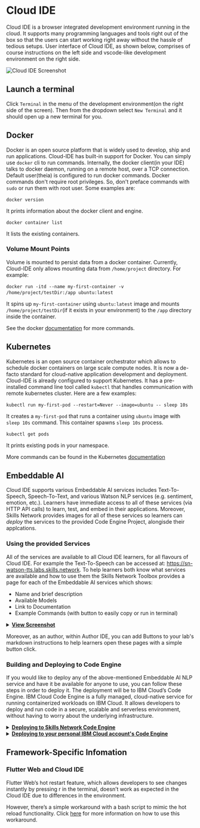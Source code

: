# Cloud IDE
Cloud IDE is a browser integrated development environment running in the cloud. It supports many programming languages and tools right out of the box so that the users can start working right away without the hassle of tedious setups.
User interface of Cloud IDE, as shown below, comprises of course instructions on the left side and vscode-like development environment on the right side.

![Cloud IDE Screenshot](/img/labs/cloud-ide-screenshot.png)
## Launch a terminal
Click `Terminal` in the menu of the development environment(on the right side of the screen). Then from the dropdown select `New Terminal` and it should open up a new terminal for you.
## Docker
Docker is an open source platform that is widely used to develop, ship and run applications. Cloud-IDE has built-in support for Docker. You can simply use `docker` cli to run commands. Internally, the docker client(in your IDE) talks to docker daemon, running on a remote host, over a TCP connection. Default user(theia) is configured to run docker commands. Docker commands don't require root privileges. So, don't preface commands with `sudo` or run them with root user. Some examples are:

```
docker version
```
It prints information about the docker client and engine.

```
docker container list
```
It lists the existing containers.

### Volume Mount Points
Volume is mounted to persist data from a docker container. Currently, Cloud-IDE only allows mounting data from `/home/project` directory. For example:
```
docker run -itd --name my-first-container -v /home/project/testDir:/app ubuntu:latest
```
It spins up `my-first-container` using `ubuntu:latest` image and mounts `/home/project/testDir`(if it exists in your environment) to the `/app` directory  inside the container.

See the docker [documentation](https://docs.docker.com/engine/reference/commandline/docker/) for more commands.
## Kubernetes
Kubernetes is an open source container orchestrator which allows to schedule docker containers on large scale compute nodes. It is now a de-facto standard for cloud-native application development and deployment. Cloud-IDE is already configured to support Kubernetes. It has a pre-installed command line tool called `kubectl` that handles communication with remote kubernetes cluster. Here are a few examples:
```
kubectl run my-first-pod --restart=Never --image=ubuntu -- sleep 10s
```
It creates a `my-first-pod` that runs a container using `ubuntu` image with `sleep 10s` command. This container spawns `sleep 10s` process.

```
kubectl get pods
```

It prints existing pods in your namespace.

More commands can be found in the Kubernetes [documentation](https://kubernetes.io/docs/reference/generated/kubectl/kubectl-commands)

## Embeddable AI

Cloud IDE supports various Embeddable AI services includes Text-To-Speech, Speech-To-Text, and various Watson NLP services (e.g. sentiment, emotion, etc.). Learners have immediate access to all of these services (via HTTP API calls) to learn, test, and embed in their applications. Moreover, Skills Network provides images for all of these services so learners can _deploy_ the services to the provided Code Engine Project, alongisde their applcations.

### Using the provided Services

All of the services are available to all Cloud IDE learners, for all flavours of Cloud IDE. For example the Text-To-Speech can be accessed at: https://sn-watson-tts.labs.skills.network. To help learners both know what services are available and how to use them the Skills Network Toolbox provides a page for each of the Embeddable AI services which shows:
  - Name and brief description
  - Available Models
  - Link to Documentation
  - Example Commands (with button to easily copy or run in terminal)

<details>
  <summary><b><u>View Screenshot</u></b></summary>
  <img width="422" alt="image" src="https://user-images.githubusercontent.com/276912/215758158-2c8022b5-7d03-454e-a0bf-ed75e0d08d7d.png" />
</details>

Moreover, as an author, within Author IDE, you can add Buttons to your lab's markdown instructions to help learners open these pages with a simple button click.

### Building and Deploying to Code Engine
If you would like to deploy any of the above-mentioned Embeddable AI NLP service and have it be available for anyone to use, you can follow these steps in order to deploy it. The deployment will be to IBM Cloud’s Code Engine. IBM Cloud Code Engine is a fully managed, cloud-native service for running containerized workloads on IBM Cloud. It allows developers to deploy and run code in a secure, scalable and serverless environment, without having to worry about the underlying infrastructure.

<details>
  <summary><b><u>Deploying to Skills Network Code Engine</u></b></summary>

The following steps allow you to test deploy to a IBM's Code Engine envrionement which is managed by Skills Network. This deployment is relatively easier and is recommended to quickly test out that if everything is working just fine.<br/>
**Note: This deployment is temporary and is deleted after a few days.**

##### 1. Create Code Engine Project

In the left hand navigation pannel, there is an option for the Skills Network Toolbox. Simply open that and that expand the *CLOUD* section and then click on *Code Engine*. Finally cick on Create Project.

![Create Code Engine Project](/img/labs/code-engine-create-project.png "Create Code Engine Project")

##### 2. Click on Code Engine CLI Button

From the same page simply click on Code Engine CLI button. This will open a new terminal and will login to a code engine project with everything alraedy set up for you.

![Code Engine CLI](/img/labs/code-engine-cli-button.png "Code Engine CLI")

##### 3. Choose and deploy your desired Embeddable AI image

To get started, simply run the following command in the terminal and choose the Watson's AI model you would like to use.

```bash
ibmcloud cr image-list --restrict sn-labsassets
```

After you execute the above command, terminal will output all the different NLP images available. You can then simply choose one of them by copying it's url. For this example, let's say you want to deploy the `us.icr.io/sn-labsassets/sentiment-bert-watson-nlp-runtime` model to Code Engine.

Then in the same terminal, run the following commands to deploy the model:

```bash
# Choose a app name for your Code Engine application
APP_NAME="Replace with your Code Engine Application Name"

# Replace with your desired Watson NLP image
CONTAINER_IMAGE_URL="us.icr.io/sn-labsassets/sentiment-bert-watson-nlp-runtime"
```

You an also set a visibility for your application, we would recommened to keep it as `project` to restrict any external traffic to it, and only allow the applications within your code engine project to be able to communicate with it as desired. For more infomration about visibility, check out the IBM Cloud Code Engine docs [here](https://cloud.ibm.com/docs/codeengine?topic=codeengine-application-workloads#optionsvisibility).

```bash
VISIBILITY=project
```

```bash
ibmcloud ce application create \
--name ${APP_NAME} \
--env ACCEPT_LICENSE=true \
--image ${CONTAINER_IMAGE_URL} \
--registry-secret icr-secret \
--visibility ${VISIBILITY}
```

After the application is ready, it will display the deployed NLP service URL in the terminal. You can then utilize this service URL in the same way as the other pre-existing Watson NLP services provided by Skills Network, and directly incorporate it into any of your other applications that have been deployed to Code Engine.

</details>

<details>
  <summary><b><u>Deploying to your personal IBM Cloud account's Code Engine</u></b></summary>

The following steps allow you to deploy the Watson NLP models to your personal IBM Cloud account's Code Engine envrionement. This deployment has some prerequisites and extra steps but ensures that your deployment is permanent untill you delete it yourself. 

##### Prerequisites:

Ensure that you have registered for a IBM Cloud account and have enabled the billing. You can [try it at no charge](https://cloud.ibm.com/registration?target=/codeengine/overview) and receive USD$200 in cloud credits.

##### 1. Log in to your IBM Cloud account

Using the `ibmcloud login` command log into your own IBM Cloud account. Remember to replace `USERNAME` with your IBM Cloud account email and then enter your password when promted to.

```bash
ibmcloud login -u USERNAME
```
Use `ibmcloud login --sso` command to login, if you have a federated ID.

Then target any specific resource group in your account. By default, if you've completed the sign up process for your IBM Cloud account, you can use the `Default` resource group.

```bash
ibmcloud target -g Default
```

##### 2. Login to the IBM Entitled Registry

You'll need to login to IBM Entitled Registry to download the desired Watson NLP models so you can deploy them to your own Code Engine project.

Go [IBM's Container Library](https://myibm.ibm.com/products-services/containerlibrary) to get an Entitlement Key. This Key gives you access to pulling and using the IBM Watson Speech Libraries for Embed. However, do note that **this key is only valid for a Year as a trial.**

Once you've obtained the Entitlement Key from the container software library you can login to the registry with the key, and pull the images.

Replace it with your own IBM Entitlement Key.

```bash
IBM_ENTITLEMENT_KEY="YOUR_IBM_ENTITLEMENT_KEY"
```

Login to docker registry to pull the images.

```bash
echo $IBM_ENTITLEMENT_KEY | docker login -u cp --password-stdin cp.icr.io
```

##### 3. Choose and build your desired Embeddable AI image

Similar to deploying the image to Skills Network managed Code Engine, you will first need to choose a model from the [model catalog](https://www.ibm.com/docs/en/watson-libraries?topic=models-catalog).

Using the same example as above, let's say you want to deploy the `sentiment_aggregated-bert-workflow_lang_multi_stock` model to Code Engine.

Simply copy it's *Container Image* url as shown below.

![Models Catalog Container Image Url](/img/labs/models-catalog-container-image-url.png)

Now simply run the following commands in a terminal to download the chosen model to *models* directory:

```bash
CONTAINER_IMAGE_URL="Replace with the conatiner image url for your chosen model"
mkdir models
docker run -it --rm -e ACCEPT_LICENSE=true -v `pwd`/models:/app/models ${CONTAINER_IMAGE_URL}
```
After this create a new file called `Dockerfile` and add the following contents to it:

```bash
ARG TAG=1.0
FROM cp.icr.io/cp/ai/watson-nlp-runtime:${TAG}
COPY models /app/models
```
Finally build your image by executing this command in your terminal:

```bash
docker build -t my-watson-nlp-runtime:latest
```

##### 4 Create a namespace and log in to ICR

You will need to create a namespace before you can upload your images, and make sure you're targeting the ICR region you want, which right now is `global`.

Choose a name for your namespace, specified as `${NAMESPACE}`, and create the namespace. Currently, it's set to `my-embeddable-ai`, you can choose to rename it to anything you choose.

```bash
NAMESPACE=my-embeddable-ai
```

```bash
ibmcloud cr region-set global
ibmcloud cr namespace-add ${NAMESPACE}
ibmcloud cr login
```

##### 6. Push your image to your namespace

```bash
REGISTRY=icr.io

# Tag and push the image
docker tag my-watson-nlp-runtime:latest ${REGISTRY}/${NAMESPACE}/my-watson-nlp-runtime:latest
docker push ${REGISTRY}/${NAMESPACE}/my-watson-nlp-runtime:latest
```

##### 7. Deploy the image to Code Engine

**1:** Target a region and a resource group

Choose the region closest to you and/or your target users. Picking a region closer to you or your users makes the browser extension faster. The further the region the longer the request to the model has to travel.

You can choose any region from this list:

#### Americas
- `us-south` - Dallas
- `br-sao` - Sao Paulo
- `ca-tor` - Toronto
- `us-east` - Washington DC

#### Europe
- `eu-de` - Frankfurt
- `eu-gb` - London

#### Asia Pacific
- `au-syd` - Sydney
- `jp-tok` - Tokyo

Use the following commands to target Dallas as the region and the Default resource group.

```bash
REGION=us-south
RESOURCE_GROUP=Default
```

```bash
ibmcloud target -r ${REGION} -g ${RESOURCE_GROUP}
```

**2:** Create and Select a new Code Engine project

In this example, a project named `my-test-project` will be create in the resource group set by the previous command.

```bash
ibmcloud ce project create --name my-test-project
ibmcloud ce project select --name my-test-project
```

**3:** Deploy Watson NLP Image

Choose a app name for your Code Engine application and set the container image url you just copied.

```bash
APP_NAME="Replace with your Code Engine Application Name"
```

You an also set a visibility for your application, we would recommened to keep it as `project` to restrict any external traffic to it, and only allow the applications within your code engine project to be able to communicate with it as desired. For more infomration about visibility and other optional parameters, check out the IBM Cloud Code Engine docs [here](https://cloud.ibm.com/docs/codeengine?topic=codeengine-application-workloads).

```bash
VISIBILITY=project
```

```bash
ibmcloud ce application create \
  --name ${APP_NAME} \
  --port 1080 \
  --min-scale 1 --max-scale 2 \
  --cpu 2 --memory 8G \
  --image private.${REGISTRY}/${NAMESPACE}/my-watson-nlp-runtime:latest \
  --registry-secret ce-auto-icr-private-${REGION} \
  --visibility ${VISIBILITY} \
  --env ACCEPT_LICENSE=true
```

After the application is ready, it will display the deployed NLP service URL in the terminal. You can then utilize this service URL in the same way as the other pre-existing Watson NLP services provided by Skills Network, and directly incorporate it into any of your other applications that have been deployed to Code Engine.

</details>


## Framework-Specific Infomation

### Flutter Web and Cloud IDE

Flutter Web’s hot restart feature, which allows developers to see changes instantly by pressing r in the terminal, doesn’t work as expected in the Cloud IDE due to differences in the environment.

However, there’s a simple workaround with a bash script to mimic the hot reload functionality. Click [here](flutter-web-hot-restart.md) for more information on how to use this workaround.